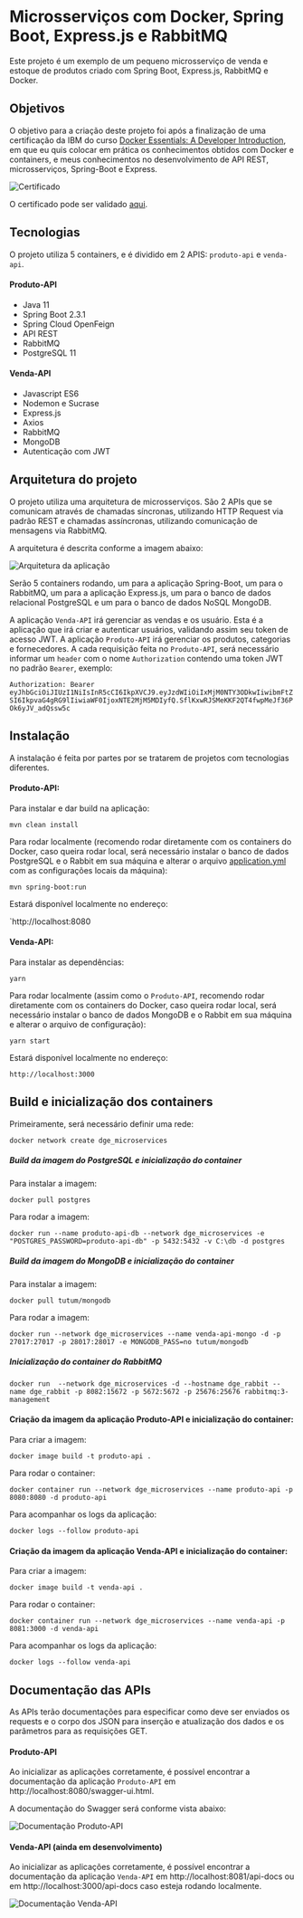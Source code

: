 # Microsserviços com Docker, Spring Boot, Express.js e RabbitMQ

Este projeto é um exemplo de um pequeno microsserviço de venda e estoque de produtos criado 
com Spring Boot, Express.js, RabbitMQ e Docker.

## Objetivos

O objetivo para a criação deste projeto foi após a finalização de uma certificação da IBM do curso [Docker Essentials: A Developer Introduction](https://cognitiveclass.ai/courses/docker-essentials), em que
eu quis colocar em prática os conhecimentos obtidos com Docker e containers, e meus conhecimentos no desenvolvimento de API REST,
microsserviços, Spring-Boot e Express.

![Certificado](https://uploaddeimagens.com.br/images/002/720/872/original/Victor_Hugo_Negrisoli_Badge_Docker_IBM.jpeg?1592829624)

O certificado pode ser validado [aqui](https://www.youracclaim.com/badges/d73185bf-7890-4409-a14d-d2dac48af7cc).

## Tecnologias

O projeto utiliza 5 containers, e é dividido em 2 APIS: `produto-api` e `venda-api`.

#### Produto-API

* Java 11
* Spring Boot 2.3.1
* Spring Cloud OpenFeign
* API REST
* RabbitMQ
* PostgreSQL 11

#### Venda-API

* Javascript ES6
* Nodemon e Sucrase
* Express.js
* Axios
* RabbitMQ
* MongoDB
* Autenticação com JWT

## Arquitetura do projeto

O projeto utiliza uma arquitetura de microsserviços. São 2 APIs que se comunicam através de chamadas síncronas, utilizando
HTTP Request via padrão REST e chamadas assíncronas, utilizando comunicação de mensagens via RabbitMQ.

A arquitetura é descrita conforme a imagem abaixo:

![Arquitetura da aplicação](https://uploaddeimagens.com.br/images/002/723/394/original/microsservices.io%281%29.png?1592923147)

Serão 5 containers rodando, um para a aplicação Spring-Boot, um para o RabbitMQ, um para a aplicação Express.js, um para o 
banco de dados relacional PostgreSQL e um para o banco de dados NoSQL MongoDB. 

A aplicação `Venda-API` irá gerenciar as vendas e os usuário. Esta é a aplicação que irá criar e autenticar usuários, validando assim seu token de acesso JWT. A aplicação `Produto-API` irá gerenciar os produtos, categorias e fornecedores. A cada requisição feita no `Produto-API`, será necessário informar um `header` com o nome `Authorization` contendo uma token JWT no padrão `Bearer`, exemplo:

`Authorization: Bearer eyJhbGciOiJIUzI1NiIsInR5cCI6IkpXVCJ9.eyJzdWIiOiIxMjM0NTY3ODkwIiwibmFtZSI6IkpvaG4gRG9lIiwiaWF0IjoxNTE2MjM5MDIyfQ.SflKxwRJSMeKKF2QT4fwpMeJf36POk6yJV_adQssw5c`

## Instalação

A instalação é feita por partes por se tratarem de projetos com tecnologias diferentes.

#### Produto-API:

Para instalar e dar build na aplicação:

```
mvn clean install
```

Para rodar localmente (recomendo rodar diretamente com os containers do Docker, caso queira rodar local, será necessário 
instalar o banco de dados PostgreSQL e o Rabbit em sua máquina e alterar o arquivo [application.yml](https://github.com/vhnegrisoli/docker-microservices/blob/master/produto-api/src/main/resources/application.yml)
com as configurações locais da máquina):

```
mvn spring-boot:run
```

Estará disponível localmente no endereço: 

`http://localhost:8080

#### Venda-API:

Para instalar as dependências:

```
yarn
```

Para rodar localmente (assim como o `Produto-API`, recomendo rodar diretamente com os containers do Docker, caso queira rodar local, será necessário 
instalar o banco de dados MongoDB e o Rabbit em sua máquina e alterar o arquivo de configuração):

```
yarn start
```

Estará disponível localmente no endereço: 

`http://localhost:3000`

## Build e inicialização dos containers

Primeiramente, será necessário definir uma rede:

```
docker network create dge_microservices
```

##### Build da imagem do PostgreSQL e inicialização do container

Para instalar a imagem:

```
docker pull postgres
```

Para rodar a imagem:

```
docker run --name produto-api-db --network dge_microservices -e "POSTGRES_PASSWORD=produto-api-db" -p 5432:5432 -v C:\db -d postgres 
```

##### Build da imagem do MongoDB e inicialização do container

Para instalar a imagem:

```
docker pull tutum/mongodb
```

Para rodar a imagem:

```
docker run --network dge_microservices --name venda-api-mongo -d -p 27017:27017 -p 28017:28017 -e MONGODB_PASS=no tutum/mongodb
```

##### Inicialização do container do RabbitMQ

```
docker run  --network dge_microservices -d --hostname dge_rabbit --name dge_rabbit -p 8082:15672 -p 5672:5672 -p 25676:25676 rabbitmq:3-management
```

#### Criação da imagem da aplicação Produto-API e inicialização do container:

Para criar a imagem:

```
docker image build -t produto-api .
```

Para rodar o container:

```
docker container run --network dge_microservices --name produto-api -p 8080:8080 -d produto-api
```

Para acompanhar os logs da aplicação:

```
docker logs --follow produto-api
```

#### Criação da imagem da aplicação Venda-API e inicialização do container:

Para criar a imagem:

```
docker image build -t venda-api .
```

Para rodar o container:

```
docker container run --network dge_microservices --name venda-api -p   8081:3000 -d venda-api
```
Para acompanhar os logs da aplicação:

```
docker logs --follow venda-api
```

## Documentação das APIs

As APIs terão documentações para especificar como deve ser enviados os requests e o corpo dos JSON para inserção e atualização dos dados 
e os parâmetros para as requisições GET.

#### Produto-API

Ao inicializar as aplicações corretamente, é possível encontrar a documentação da aplicação `Produto-API` em http://localhost:8080/swagger-ui.html.

A documentação do Swagger será conforme vista abaixo:

![Documentação Produto-API](https://uploaddeimagens.com.br/images/002/720/861/original/produto-api-swagger.png?1592829134)

#### Venda-API (ainda em desenvolvimento)

Ao inicializar as aplicações corretamente, é possível encontrar a documentação da aplicação `Venda-API` em http://localhost:8081/api-docs ou em http://localhost:3000/api-docs caso esteja rodando localmente.

![Documentação Venda-API](https://uploaddeimagens.com.br/images/002/723/414/original/documentacao_venda_api.png?1592923694)
